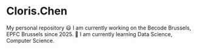 # Cloris.Chen
My personal repository
😃 I am currently working on the Becode Brussels, EPFC Brussels since 2025.
🌲 I am currently learning Data Science, Computer Science.
